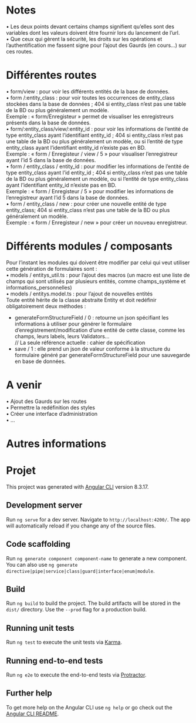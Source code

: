 # Notes 
•	Les deux points devant certains champs signifient qu’elles sont des variables dont les valeurs doivent être fournir lors du lancement de l’url.  
•	Que ceux qui gèrent la sécurité, les droits sur les opérations et l’authentification me fassent signe pour l’ajout des Gaurds (en cours…) sur ces routes.

# Différentes routes 
•	form/view : pour voir les différents entités de la base de données.  
•	form /:entity_class : pour voir toutes les occurrences de entity_class stockées dans la base de données ; 404 si entity_class n’est pas une table de la BD ou plus généralement un modèle.  
Exemple : « form/Enregisteur  » permet de visualiser les enregistreurs présents dans la base de données.  
•	form/:entity_class/view/:entity_id : pour voir  les informations de l’entité de type entity_class ayant l’identifiant  entity_id ; 404 si entity_class n’est pas une table de la BD ou plus généralement un modèle, ou si l’entité de type entity_class  ayant l’identifiant  entity_id  n’existe pas en BD.  
Exemple : « form / Enregisteur / view / 5 » pour visualiser l’enregistreur ayant l’id 5 dans la base de données.  
•	form / entity_class / entity_id  : pour modifier  les informations de l’entité de type entity_class ayant l’id  entity_id ; 404 si entity_class n’est pas une table de la BD ou plus généralement un modèle, ou si l’entité de type entity_class  ayant l’identifiant  entity_id  n’existe pas en BD.  
Exemple : « form / Enregisteur / 5 » pour modifier les informations de l’enregistreur ayant l’id 5 dans la base de données.  
•	form / entity_class / new : pour créer une nouvelle entité de type entity_class; 404 si entity_class n’est pas une table de la BD ou plus généralement un modèle.  
Exemple : « form / Enregisteur / new » pour créer un nouveau enregistreur.  

# Différents modules / composants
Pour l’instant les modules qui doivent être modifier par celui qui veut utiliser cette génération de formulaires sont :  
•	models / entitys_util.ts : pour l’ajout des macros (un macro est une liste de champs qui sont utilisés par plusieurs entités, comme champs_système et informations_personnelles)  
•	models / entitys.model.ts : pour l’ajout de nouvelles entités  
Toute entité hérite de la classe abstraite Entity et doit redéfinir obligatoirement deux méthodes :  
-	generateFormStructureField / 0 : retourne un json spécifiant les informations à utiliser pour générer le formulaire d’enregistrement/modification d’une entité de cette classe, comme les champs, leurs labels, leurs Validators…  
// La seule référence actuelle : cahier de spécification  
-	save / 1 : elle prend un json de valeur conforme à la structure du formulaire généré par generateFormStructureField pour une sauvegarde en base de données.  

# A venir 
•	Ajout des Gaurds sur les routes  
•	Permettre la redéfinition des styles  
•	Créer une interface d’administration  
•	…  
   
# Autres informations

# Projet

This project was generated with [Angular CLI](https://github.com/angular/angular-cli) version 8.3.17.

## Development server

Run `ng serve` for a dev server. Navigate to `http://localhost:4200/`. The app will automatically reload if you change any of the source files.

## Code scaffolding

Run `ng generate component component-name` to generate a new component. You can also use `ng generate directive|pipe|service|class|guard|interface|enum|module`.

## Build

Run `ng build` to build the project. The build artifacts will be stored in the `dist/` directory. Use the `--prod` flag for a production build.

## Running unit tests

Run `ng test` to execute the unit tests via [Karma](https://karma-runner.github.io).

## Running end-to-end tests

Run `ng e2e` to execute the end-to-end tests via [Protractor](http://www.protractortest.org/).

## Further help

To get more help on the Angular CLI use `ng help` or go check out the [Angular CLI README](https://github.com/angular/angular-cli/blob/master/README.md).
